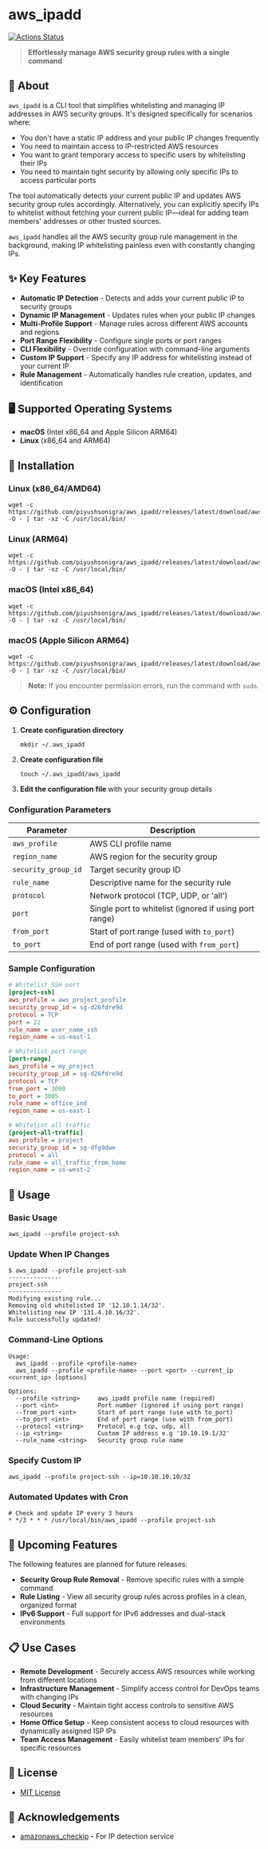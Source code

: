 # aws_ipadd

[![Actions Status](https://github.com/piyushsonigra/aws_ipadd/workflows/Build%20&%20Release/badge.svg)](https://github.com/piyushsonigra/aws_ipadd/actions)

> **Effortlessly manage AWS security group rules with a single command**

## 📖 About

`aws_ipadd` is a CLI tool that simplifies whitelisting and managing IP addresses in AWS security groups. It's designed specifically for scenarios where:

- You don't have a static IP address and your public IP changes frequently
- You need to maintain access to IP-restricted AWS resources
- You want to grant temporary access to specific users by whitelisting their IPs
- You need to maintain tight security by allowing only specific IPs to access particular ports

The tool automatically detects your current public IP and updates AWS security group rules accordingly. Alternatively, you can explicitly specify IPs to whitelist without fetching your current public IP—ideal for adding team members' addresses or other trusted sources.

`aws_ipadd` handles all the AWS security group rule management in the background, making IP whitelisting painless even with constantly changing IPs.

## ✨ Key Features

- **Automatic IP Detection** - Detects and adds your current public IP to security groups
- **Dynamic IP Management** - Updates rules when your public IP changes
- **Multi-Profile Support** - Manage rules across different AWS accounts and regions
- **Port Range Flexibility** - Configure single ports or port ranges
- **CLI Flexibility** - Override configuration with command-line arguments
- **Custom IP Support** - Specify any IP address for whitelisting instead of your current IP
- **Rule Management** - Automatically handles rule creation, updates, and identification

## 🖥️ Supported Operating Systems

- **macOS** (Intel x86_64 and Apple Silicon ARM64)
- **Linux** (x86_64 and ARM64)

## 🚀 Installation

### Linux (x86_64/AMD64)

```console
wget -c https://github.com/piyushsonigra/aws_ipadd/releases/latest/download/aws_ipadd_linux_amd64.tar.gz -O - | tar -xz -C /usr/local/bin/
```

### Linux (ARM64)

```console
wget -c https://github.com/piyushsonigra/aws_ipadd/releases/latest/download/aws_ipadd_linux_arm64.tar.gz -O - | tar -xz -C /usr/local/bin/
```

### macOS (Intel x86_64)

```console
wget -c https://github.com/piyushsonigra/aws_ipadd/releases/latest/download/aws_ipadd_darwin_amd64.tar.gz -O - | tar -xz -C /usr/local/bin/
```

### macOS (Apple Silicon ARM64)

```console
wget -c https://github.com/piyushsonigra/aws_ipadd/releases/latest/download/aws_ipadd_darwin_arm64.tar.gz -O - | tar -xz -C /usr/local/bin/
```

> **Note:** If you encounter permission errors, run the command with `sudo`.

## ⚙️ Configuration

1. **Create configuration directory**

   ```console
   mkdir ~/.aws_ipadd
   ```

2. **Create configuration file**

   ```console
   touch ~/.aws_ipadd/aws_ipadd
   ```

3. **Edit the configuration file** with your security group details

### Configuration Parameters

| Parameter | Description |
|-----------|-------------|
| `aws_profile` | AWS CLI profile name |
| `region_name` | AWS region for the security group |
| `security_group_id` | Target security group ID |
| `rule_name` | Descriptive name for the security rule |
| `protocol` | Network protocol (TCP, UDP, or 'all') |
| `port` | Single port to whitelist (ignored if using port range) |
| `from_port` | Start of port range (used with `to_port`) |
| `to_port` | End of port range (used with `from_port`) |

### Sample Configuration

```ini
# Whitelist SSH port
[project-ssh]
aws_profile = aws_project_profile
security_group_id = sg-d26fdre9d
protocol = TCP
port = 22
rule_name = user_name_ssh
region_name = us-east-1

# Whitelist port range
[port-range]
aws_profile = my_project
security_group_id = sg-d26fdre9d
protocol = TCP
from_port = 3000
to_port = 3005
rule_name = office_ind
region_name = us-east-1

# Whitelist all traffic
[project-all-traffic]
aws_profile = project
security_group_id = sg-dfg9dwe
protocol = all
rule_name = all_traffic_from_home
region_name = us-west-2
```

## 🔧 Usage

### Basic Usage

```console
aws_ipadd --profile project-ssh
```

### Update When IP Changes

```console
$ aws_ipadd --profile project-ssh
---------------
project-ssh
---------------
Modifying existing rule...
Removing old whitelisted IP '12.10.1.14/32'.
Whitelisting new IP '131.4.10.16/32'.
Rule successfully updated!
```

### Command-Line Options

```console
Usage:
  aws_ipadd --profile <profile-name>
  aws_ipadd --profile <profile-name> --port <port> --current_ip <current_ip> [options]

Options:
  --profile <string>     aws_ipadd profile name (required)
  --port <int>           Port number (ignored if using port range)
  --from_port <int>      Start of port range (use with to_port)
  --to_port <int>        End of port range (use with from_port)
  --protocol <string>    Protocol e.g tcp, udp, all
  --ip <string>          Custom IP address e.g '10.10.19.1/32'
  --rule_name <string>   Security group rule name
```

### Specify Custom IP

```console
aws_ipadd --profile project-ssh --ip=10.10.10.10/32
```

### Automated Updates with Cron

```console
# Check and update IP every 3 hours
* */3 * * * /usr/local/bin/aws_ipadd --profile project-ssh
```

## 🚀 Upcoming Features

The following features are planned for future releases:

- **Security Group Rule Removal** - Remove specific rules with a simple command
- **Rule Listing** - View all security group rules across profiles in a clean, organized format
- **IPv6 Support** - Full support for IPv6 addresses and dual-stack environments

## 📋 Use Cases

- **Remote Development** - Securely access AWS resources while working from different locations
- **Infrastructure Management** - Simplify access control for DevOps teams with changing IPs
- **Cloud Security** - Maintain tight access controls to sensitive AWS resources
- **Home Office Setup** - Keep consistent access to cloud resources with dynamically assigned ISP IPs
- **Team Access Management** - Easily whitelist team members' IPs for specific resources

## 📜 License

- [MIT License](https://github.com/piyushsonigra/aws_ipadd/blob/master/LICENSE)

## 🙏 Acknowledgements

- [amazonaws_checkip](https://checkip.amazonaws.com) - For IP detection service